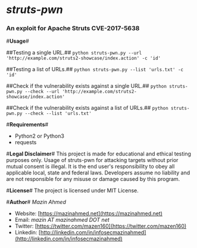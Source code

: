 *struts-pwn*
============

### An exploit for Apache Struts CVE-2017-5638 ###


#**Usage**#

##Testing a single URL.##
`python struts-pwn.py --url 'http://example.com/struts2-showcase/index.action' -c 'id'`

##Testing a list of URLs.##
`python struts-pwn.py --list 'urls.txt' -c 'id'`

##Check if the vulnerability exists against a single URL.##
`python struts-pwn.py --check --url 'http://example.com/struts2-showcase/index.action'`

##Check if the vulnerability exists against a list of URLs.##
`python struts-pwn.py --check --list 'urls.txt'`


#**Requirements**#
* Python2 or Python3
* requests


#**Legal Disclaimer**#
This project is made for educational and ethical testing purposes only. Usage of struts-pwn for attacking targets without prior mutual consent is illegal. It is the end user's responsibility to obey all applicable local, state and federal laws. Developers assume no liability and are not responsible for any misuse or damage caused by this program.


#**License**#
The project is licensed under MIT License.


#**Author**#
*Mazin Ahmed*
* Website: [https://mazinahmed.net](https://mazinahmed.net)
* Email: *mazin AT mazinahmed DOT net*
* Twitter: [https://twitter.com/mazen160](https://twitter.com/mazen160)
* Linkedin: [http://linkedin.com/in/infosecmazinahmed](http://linkedin.com/in/infosecmazinahmed)
